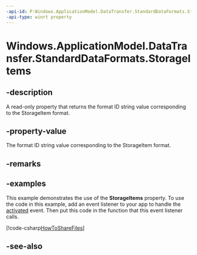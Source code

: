 ```yaml
---
-api-id: P:Windows.ApplicationModel.DataTransfer.StandardDataFormats.StorageItems
-api-type: winrt property
---
```


<!-- Property syntax
public string StorageItems { get; }
-->

# Windows.ApplicationModel.DataTransfer.StandardDataFormats.StorageItems

## -description
A read-only property that returns the format ID string value corresponding to the StorageItem format.

## -property-value
The format ID string value corresponding to the StorageItem format.

## -remarks

## -examples
This example demonstrates the use of the **StorageItems** property. To use the code in this example, add an event listener to your app to handle the [activated](../windows.applicationmodel.core/coreapplicationview_activated.md) event. Then put this code in the function that this event listener calls.



[!code-csharp[HowToShareFiles](../windows.applicationmodel.datatransfer/code/ShareMainBeta/cs/ShareFiles.xaml.cs#SnippetHowToShareFiles_CS)]

## -see-also
